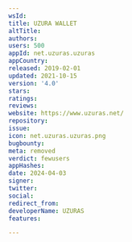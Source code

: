 ```yaml
---
wsId: 
title: UZURA WALLET
altTitle: 
authors: 
users: 500
appId: net.uzuras.uzuras
appCountry: 
released: 2019-02-01
updated: 2021-10-15
version: '4.0'
stars: 
ratings: 
reviews: 
website: https://www.uzuras.net/
repository: 
issue: 
icon: net.uzuras.uzuras.png
bugbounty: 
meta: removed
verdict: fewusers
appHashes: 
date: 2024-04-03
signer: 
twitter: 
social: 
redirect_from: 
developerName: UZURAS
features: 

---
```


